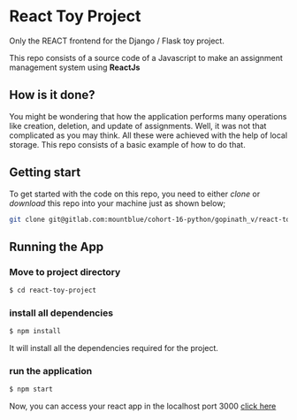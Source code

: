 # React Toy Project

Only the REACT frontend for the Django / Flask toy project.

This repo consists of a source code of a Javascript to make an assignment management system
using **ReactJs**

## How is it done?

You might be wondering that how the application performs many operations like creation, deletion, and update of assignments. Well, it was not that complicated as you may think. All these were achieved with the help of local storage. This repo consists of a basic example of how to do that.


## Getting start

To get started with the code on this repo, you need to either *clone* or *download* this repo into your machine just as shown below;

```bash
git clone git@gitlab.com:mountblue/cohort-16-python/gopinath_v/react-toy-project.git
```

## Running the App

### Move to project directory
```bash
$ cd react-toy-project
```
### install all dependencies

```bash
$ npm install
```
It will install all the dependencies required for the project.

### run the application

```bash
$ npm start
```

Now, you can access your react app in the localhost port 3000 [click here](http://localhost:3000/)
